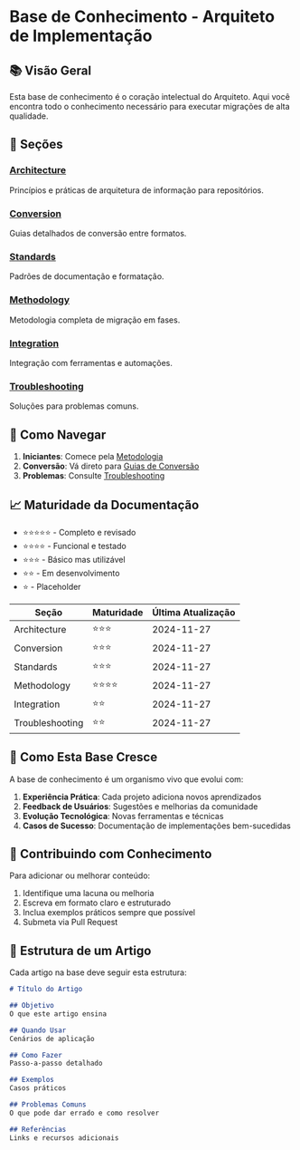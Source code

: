 # Base de Conhecimento - Arquiteto de Implementação

## 📚 Visão Geral

Esta base de conhecimento é o coração intelectual do Arquiteto. Aqui você encontra todo o conhecimento necessário para executar migrações de alta qualidade.

## 📖 Seções

### [Architecture](./architecture/)
Princípios e práticas de arquitetura de informação para repositórios.

### [Conversion](./conversion/)
Guias detalhados de conversão entre formatos.

### [Standards](./standards/)
Padrões de documentação e formatação.

### [Methodology](./methodology/)
Metodologia completa de migração em fases.

### [Integration](./integration/)
Integração com ferramentas e automações.

### [Troubleshooting](./troubleshooting/)
Soluções para problemas comuns.

## 🎯 Como Navegar

1. **Iniciantes**: Comece pela [Metodologia](./methodology/)
2. **Conversão**: Vá direto para [Guias de Conversão](./conversion/)
3. **Problemas**: Consulte [Troubleshooting](./troubleshooting/)

## 📈 Maturidade da Documentação

- ⭐⭐⭐⭐⭐ - Completo e revisado
- ⭐⭐⭐⭐ - Funcional e testado
- ⭐⭐⭐ - Básico mas utilizável
- ⭐⭐ - Em desenvolvimento
- ⭐ - Placeholder

| Seção | Maturidade | Última Atualização |
|-------|------------|-------------------|
| Architecture | ⭐⭐⭐ | 2024-11-27 |
| Conversion | ⭐⭐⭐ | 2024-11-27 |
| Standards | ⭐⭐⭐ | 2024-11-27 |
| Methodology | ⭐⭐⭐⭐ | 2024-11-27 |
| Integration | ⭐⭐ | 2024-11-27 |
| Troubleshooting | ⭐⭐ | 2024-11-27 |

## 🌱 Como Esta Base Cresce

A base de conhecimento é um organismo vivo que evolui com:

1. **Experiência Prática**: Cada projeto adiciona novos aprendizados
2. **Feedback de Usuários**: Sugestões e melhorias da comunidade
3. **Evolução Tecnológica**: Novas ferramentas e técnicas
4. **Casos de Sucesso**: Documentação de implementações bem-sucedidas

## 🔧 Contribuindo com Conhecimento

Para adicionar ou melhorar conteúdo:

1. Identifique uma lacuna ou melhoria
2. Escreva em formato claro e estruturado
3. Inclua exemplos práticos sempre que possível
4. Submeta via Pull Request

## 📌 Estrutura de um Artigo

Cada artigo na base deve seguir esta estrutura:

```markdown
# Título do Artigo

## Objetivo
O que este artigo ensina

## Quando Usar
Cenários de aplicação

## Como Fazer
Passo-a-passo detalhado

## Exemplos
Casos práticos

## Problemas Comuns
O que pode dar errado e como resolver

## Referências
Links e recursos adicionais
```